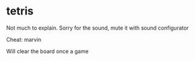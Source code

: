 # tetris

Not much to explain.
Sorry for the sound, mute it with sound configurator

Cheat: marvin

Will clear the board once a game
